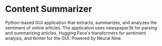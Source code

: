 # Content Summarizer
Python-based GUI application that extracts, summarizes, and analyzes the sentiment of online articles. The application uses newspaper3k for parsing and summarizing articles, Hugging Face's transformers for sentiment analysis, and tkinter for the GUI. Powered by Neural Nine.
